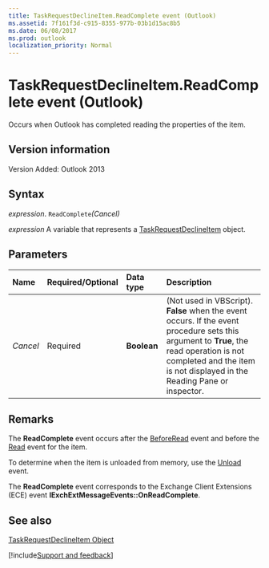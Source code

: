 ```yaml
---
title: TaskRequestDeclineItem.ReadComplete event (Outlook)
ms.assetid: 7f161f3d-c915-8355-977b-03b1d15ac8b5
ms.date: 06/08/2017
ms.prod: outlook
localization_priority: Normal
---
```



# TaskRequestDeclineItem.ReadComplete event (Outlook)
Occurs when Outlook has completed reading the properties of the item.

## Version information

Version Added: Outlook 2013 


## Syntax

_expression_. `ReadComplete`_(Cancel)_

_expression_ A variable that represents a [TaskRequestDeclineItem](Outlook.TaskRequestDeclineItem.md) object.


## Parameters



|Name|Required/Optional|Data type|Description|
|:-----|:-----|:-----|:-----|
| _Cancel_|Required| **Boolean**|(Not used in VBScript).  **False** when the event occurs. If the event procedure sets this argument to **True**, the read operation is not completed and the item is not displayed in the Reading Pane or inspector.|

## Remarks

The  **ReadComplete** event occurs after the [BeforeRead](Outlook.TaskRequestDeclineItem.BeforeRead.md) event and before the [Read](Outlook.TaskRequestDeclineItem.Read.md) event for the item.

To determine when the item is unloaded from memory, use the [Unload](Outlook.TaskRequestDeclineItem.Unload.md) event.

The  **ReadComplete** event corresponds to the Exchange Client Extensions (ECE) event **IExchExtMessageEvents::OnReadComplete**.


## See also


[TaskRequestDeclineItem Object](Outlook.TaskRequestDeclineItem.md)

[!include[Support and feedback](~/includes/feedback-boilerplate.md)]